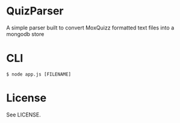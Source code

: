 # QuizParser

A simple parser built to convert MoxQuizz formatted text files into a mongodb store

# CLI

    $ node app.js [FILENAME]

# License
See LICENSE.


